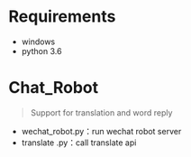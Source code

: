 # Requirements
* windows
* python 3.6

# Chat_Robot
> Support for translation and word reply
* wechat_robot.py：run wechat robot server
* translate .py：call translate  api

 
